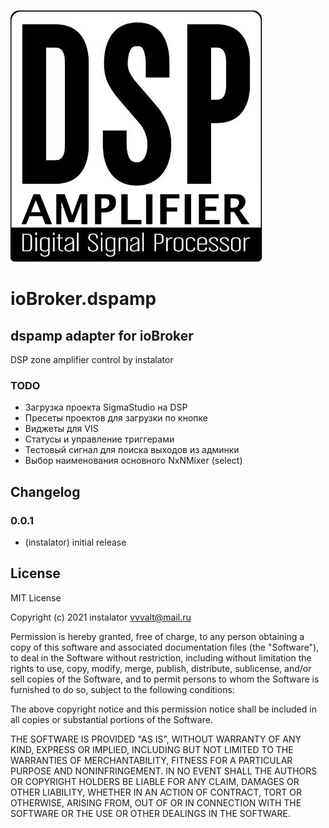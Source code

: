 ![Logo](admin/dspamp.png)
# ioBroker.dspamp

## dspamp adapter for ioBroker

DSP zone amplifier control by instalator

### TODO

- Загрузка проекта SigmaStudio на DSP
- Пресеты проектов для загрузки по кнопке
- Виджеты для VIS
- Статусы и управление триггерами
- Тестовый сигнал для поиска выходов из админки
- Выбор наименования основного NxNMixer (select)

## Changelog

### 0.0.1
* (instalator) initial release

## License
MIT License

Copyright (c) 2021 instalator <vvvalt@mail.ru>

Permission is hereby granted, free of charge, to any person obtaining a copy
of this software and associated documentation files (the "Software"), to deal
in the Software without restriction, including without limitation the rights
to use, copy, modify, merge, publish, distribute, sublicense, and/or sell
copies of the Software, and to permit persons to whom the Software is
furnished to do so, subject to the following conditions:

The above copyright notice and this permission notice shall be included in all
copies or substantial portions of the Software.

THE SOFTWARE IS PROVIDED "AS IS", WITHOUT WARRANTY OF ANY KIND, EXPRESS OR
IMPLIED, INCLUDING BUT NOT LIMITED TO THE WARRANTIES OF MERCHANTABILITY,
FITNESS FOR A PARTICULAR PURPOSE AND NONINFRINGEMENT. IN NO EVENT SHALL THE
AUTHORS OR COPYRIGHT HOLDERS BE LIABLE FOR ANY CLAIM, DAMAGES OR OTHER
LIABILITY, WHETHER IN AN ACTION OF CONTRACT, TORT OR OTHERWISE, ARISING FROM,
OUT OF OR IN CONNECTION WITH THE SOFTWARE OR THE USE OR OTHER DEALINGS IN THE
SOFTWARE.
